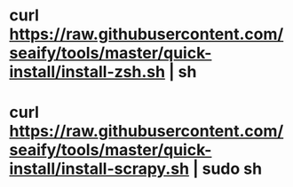# curl https://raw.githubusercontent.com/seaify/tools/master/quick-install/install-zsh.sh | sh
# curl https://raw.githubusercontent.com/seaify/tools/master/quick-install/install-scrapy.sh | sudo sh

